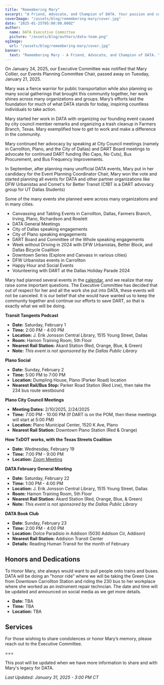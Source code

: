 ```yaml
---
title: "Remembering Mary"
excerpt: "A Friend, Advocate, and Champion of DATA. Your passion and commitment will always be remembered."
coverImage: "/assets/blog/remembering-mary/cover.jpg"
date: "2025-01-25T05:00:00.000Z"
author:
  name: DATA Executive Committee
  picture: "/assets/blog/authors/data-team.png"
ogImage:
  url: "/assets/blog/remembering-mary/cover.jpg"
banner: 
  text: "Remembering Mary - A Friend, Advocate, and Champion of DATA. Your passion and commitment will always be remembered."
---
```

On January 24, 2025, our Executive Committee was notified that Mary Collier, our Events Planning Committee Chair, passed away on Tuesday, January 21, 2025. 

Mary was a fierce warrior for public transportation while also planning so many social gatherings that brought this community together, her work shines across many organizations and groups. Mary’s efforts laid the foundation for much of what DATA stands for today, inspiring countless individuals to take action.

Mary started her work in DATA with organizing our founding event caused by city council member remarks and organizing a trash cleanup in Farmers Branch, Texas. Mary exemplified how to get to work and make a difference in the community. 

<!-- ![Image](/assets/blog/remembering-mary/FB-Trash-Cleanup-2024) -->

Mary continued her advocacy by speaking at City Council meetings (namely in Carrollton, Plano, and the City of Dallas) and DART Board meetings to advocate for continued DART funding (No Caps, No Cuts), Bus Procurement, and Bus Frequency Improvements.

<!--
Make a private Google Drive/ unlisted Youtube with all of Mary's remarks, pull from Hexel Mary's comment at DART Board meeting posted on DUSTLC Instagram (done),  does not need to be done right now
-->

In September, after planning many unofficial DATA events, Mary put in her candidacy for the Event Planning Coordinator Chair, Mary won the vote and started planning all events for DATA and other partner organizations like DFW Urbanistas and Comet's for Better Transit (CfBT is a DART advovacy group for UT Dallas Students)

Some of the many events she planned were across many organizations and in many cities.
<!-- Add list or summary of all events, we may have a very long list, does not need to be done right now--> 
- Canvassing and Tabling Events in Carrollton, Dallas, Farmers Branch, Irving, Plano, Richardson and Rowlett
- DATA General Meetings
- City of Dallas speaking engagements
- City of Plano speaking engagements
- DART Board and Committee of the Whole speaking engagements
- Week without Driving in 2024 with DFW Urbanistas, Better Block, and Dallas Bicycle Coalition
- Downtown Series (Explore and Canvass in various cities)
- DFW Urbanistas events in Carrollton
- Happy Hour and Social Events
- Volunteering with DART at the Dallas Holiday Parade 2024

Mary had planned several events in the [calendar](/calendar), and we realize that may raise some important questions. The Executive Committee has decided that out of respect for her and all the work she put into DATA, these events will not be canceled. It is our belief that she would have wanted us to keep the community together and continue our efforts to save DART, so that is exactly what we will be doing.

<!-- Add FEB events -->
**Transit Tangents Podcast**
- **Date:** Saturday, February 1  
- **Time:** 2:00 PM - 4:00 PM  
- **Location:** J. Erik Jonsson Central Library, 1515 Young Street, Dallas  
- **Room:** Hamon Training Room, 5th Floor  
- **Nearest Rail Station:** Akard Station (Red, Orange, Blue, & Green)  
- **Note:** *This event is not sponsored by the Dallas Public Library*  

**Plano Social**
- **Date:** Sunday, February 2
- **Time:** 5:00 PM to 7:00 PM
- **Location:** Dumpling House, Plano (Parker Road) location
- **Nearest Rail/Bus Stop:** Parker Road Station (Red Line), then take the 234 bus route westbound

**Plano City Council Meetings**
- **Meeting Dates:** 2/10/2025, 2/24/2025  
- **Time:** 7:00 PM - 10:00 PM  (If DART is on the POM, then these meetings will start at 5:00 PM)
- **Location:** Plano Municipal Center, 1520 K Ave, Plano  
- **Nearest Rail Station:** Downtown Plano Station (Red & Orange)  

**How TxDOT works, with the Texas Streets Coalition**
- **Date:** Wednesday, February 19
- **Time:** 7:00 PM - 9:00 PM
- **Location:** [Zoom Meeting](https://us02web.zoom.us/j/81049941304?pwd=oh3lkbelO9a5nbGfoBQJx8Snmw5PUj.1) 

**DATA February General Meeting**
- **Date:** Saturday, February 22  
- **Time:** 1:00 PM - 4:00 PM  
- **Location:** J. Erik Jonsson Central Library, 1515 Young Street, Dallas  
- **Room:** Hamon Training Room, 5th Floor  
- **Nearest Rail Station:** Akard Station (Red, Orange, Blue, & Green)  
- **Note:** *This event is not sponsored by the Dallas Public Library*

**DATA Book Club**
- **Date:** Sunday, February 23
- **Time:** 2:00 PM - 4:00 PM
- **Location:** Dolce Paradisio in Addison (5030 Addison Cir, Addison)
- **Nearest Rail Station:** Addision Transit Center 
- **Details:** Reading Human Transit for the month of February

## Honors and Dedications

To Honor Mary, she always would want to pull people onto trains and buses. DATA will be doing an "honor ride" where we will be taking the Green Line from Downtown Carrollton Station and riding the 230 bus to her workplace where she worked as an instrument repair techncian. The date and time will be updated and announced on social media as we get more details.

<!-- Add Event Details as we get them -->
- **Date:** TBA 
- **Time:** TBA
- **Location:** TBA

<!-- Hide this until I can confirm with Norman Roscoe and TATOBFFS -->

<!--
DATA will be running another special order of the "Come and Take It" shirt in dedication to Mary with her name on the back of these shirts as she has always had our backs, the language will be similar to the website footer. These shirts will be $(placeholder pricing). <!-- Need to decide if at cost or markup for donations [Place your order to the following link]()-->

<!-- Add shirt design -->

## Services
For those wishing to share condolences or honor Mary’s memory, please reach out to the Executive Committee. 

<!-- We will have more information to share as we get it from Mary's family -->

===

This post will be updated when we have more information to share and with Mary's legacy for DATA.

*Last Updated: January 31, 2025 - 3:00 PM CT*